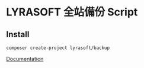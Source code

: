 # LYRASOFT 全站備份 Script

## Install

```shell
composer create-project lyrasoft/backup
```

[Documentation](https://lyrasoft.atlassian.net/wiki/spaces/SRE/pages/629964827/Portal+php)
